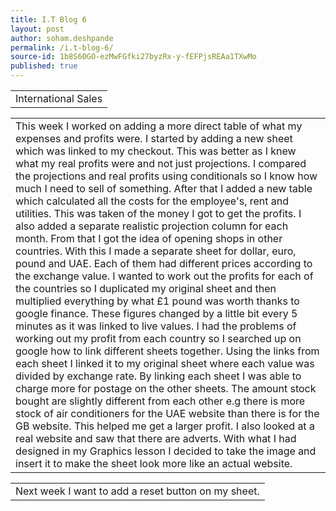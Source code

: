 ```yaml
---
title: I.T Blog 6
layout: post
author: soham.deshpande
permalink: /i.t-blog-6/
source-id: 1b8S60GO-ezMwFGfki27byzRx-y-fEFPjsREAa1TXwMo
published: true
---
```

<table>
  <tr>
    <td>International Sales</td>
  </tr>
</table>


<table>
  <tr>
    <td>This week I worked on adding a more direct table of what my expenses and profits were. I started by adding a new sheet which was linked to my checkout. This was better as I knew what my real profits were and not just projections. I compared the projections and real profits using conditionals so I know how much I need to sell of something. After that I added a new table which calculated all the costs  for the employee's, rent and utilities. This was taken of the money I got to get the profits. I also added a separate realistic projection column for each month. From that I got the idea of opening shops in other countries. With this I made a separate sheet for dollar, euro, pound and UAE. Each of them had different prices according to the exchange value. I wanted to work out the profits for each of the countries so I duplicated my original sheet and then multiplied everything by what £1 pound was worth thanks to google finance. These figures changed by a little bit every 5 minutes as it was linked to live values. I had the problems of working out my profit from each country so I searched up on google how to link different sheets together. Using the links from each sheet I linked it to my original sheet where each value was divided by exchange rate. By linking each sheet I was able to charge more for postage on the other sheets. The amount stock bought are slightly different from each other e.g there is more stock of air conditioners for the UAE website than there is for the GB website. This helped me get a larger profit. I also looked at a real website and saw that there are adverts. With what I had designed in my Graphics lesson I decided to take the image and insert it to make the sheet look more like an actual website.</td>
  </tr>
</table>


<table>
  <tr>
    <td>Next week I want to add a reset button on my sheet.</td>
  </tr>
</table>


